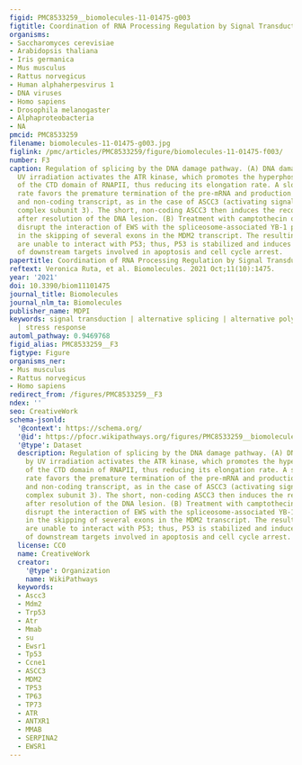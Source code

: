 ```yaml
---
figid: PMC8533259__biomolecules-11-01475-g003
figtitle: Coordination of RNA Processing Regulation by Signal Transduction Pathways
organisms:
- Saccharomyces cerevisiae
- Arabidopsis thaliana
- Iris germanica
- Mus musculus
- Rattus norvegicus
- Human alphaherpesvirus 1
- DNA viruses
- Homo sapiens
- Drosophila melanogaster
- Alphaproteobacteria
- NA
pmcid: PMC8533259
filename: biomolecules-11-01475-g003.jpg
figlink: /pmc/articles/PMC8533259/figure/biomolecules-11-01475-f003/
number: F3
caption: Regulation of splicing by the DNA damage pathway. (A) DNA damage caused by
  UV irradiation activates the ATR kinase, which promotes the hyperphosphorylation
  of the CTD domain of RNAPII, thus reducing its elongation rate. A slow elongation
  rate favors the premature termination of the pre-mRNA and production of a short
  and non-coding transcript, as in the case of ASCC3 (activating signal cointegrator
  complex subunit 3). The short, non-coding ASCC3 then induces the recovery of transcription
  after resolution of the DNA lesion. (B) Treatment with camptothecin or cisplatin
  disrupt the interaction of EWS with the spliceosome-associated YB-1 protein, resulting
  in the skipping of several exons in the MDM2 transcript. The resulting isoforms
  are unable to interact with P53; thus, P53 is stabilized and induces the expression
  of downstream targets involved in apoptosis and cell cycle arrest.
papertitle: Coordination of RNA Processing Regulation by Signal Transduction Pathways.
reftext: Veronica Ruta, et al. Biomolecules. 2021 Oct;11(10):1475.
year: '2021'
doi: 10.3390/biom11101475
journal_title: Biomolecules
journal_nlm_ta: Biomolecules
publisher_name: MDPI
keywords: signal transduction | alternative splicing | alternative polyadenylation
  | stress response
automl_pathway: 0.9469768
figid_alias: PMC8533259__F3
figtype: Figure
organisms_ner:
- Mus musculus
- Rattus norvegicus
- Homo sapiens
redirect_from: /figures/PMC8533259__F3
ndex: ''
seo: CreativeWork
schema-jsonld:
  '@context': https://schema.org/
  '@id': https://pfocr.wikipathways.org/figures/PMC8533259__biomolecules-11-01475-g003.html
  '@type': Dataset
  description: Regulation of splicing by the DNA damage pathway. (A) DNA damage caused
    by UV irradiation activates the ATR kinase, which promotes the hyperphosphorylation
    of the CTD domain of RNAPII, thus reducing its elongation rate. A slow elongation
    rate favors the premature termination of the pre-mRNA and production of a short
    and non-coding transcript, as in the case of ASCC3 (activating signal cointegrator
    complex subunit 3). The short, non-coding ASCC3 then induces the recovery of transcription
    after resolution of the DNA lesion. (B) Treatment with camptothecin or cisplatin
    disrupt the interaction of EWS with the spliceosome-associated YB-1 protein, resulting
    in the skipping of several exons in the MDM2 transcript. The resulting isoforms
    are unable to interact with P53; thus, P53 is stabilized and induces the expression
    of downstream targets involved in apoptosis and cell cycle arrest.
  license: CC0
  name: CreativeWork
  creator:
    '@type': Organization
    name: WikiPathways
  keywords:
  - Ascc3
  - Mdm2
  - Trp53
  - Atr
  - Mmab
  - su
  - Ewsr1
  - Tp53
  - Ccne1
  - ASCC3
  - MDM2
  - TP53
  - TP63
  - TP73
  - ATR
  - ANTXR1
  - MMAB
  - SERPINA2
  - EWSR1
---
```

